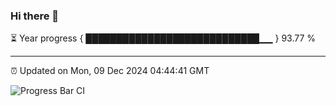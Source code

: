 ### Hi there 👋

⏳ Year progress { ████████████████████████████▁▁ } 93.77 %

---

⏰ Updated on Mon, 09 Dec 2024 04:44:41 GMT

![Progress Bar CI](https://github.com/IshwaranRudhara/GIT-ACTION/workflows/Progress%20Bar%20CI/badge.svg)
